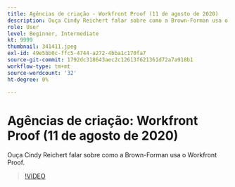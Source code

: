 ```yaml
---
title: Agências de criação - Workfront Proof (11 de agosto de 2020)
description: Ouça Cindy Reichert falar sobre como a Brown-Forman usa o Workfront Proof.
role: User
level: Beginner, Intermediate
kt: 9999
thumbnail: 341411.jpeg
exl-id: 49e5bb0c-ffc5-4744-a272-4bba1c170fa7
source-git-commit: 1792dc318643aec2c12613f621361d72a7a918b1
workflow-type: tm+mt
source-wordcount: '32'
ht-degree: 0%

---
```


# Agências de criação: Workfront Proof (11 de agosto de 2020)

Ouça Cindy Reichert falar sobre como a Brown-Forman usa o Workfront Proof.

>[!VIDEO](https://video.tv.adobe.com/v/341411/?quality=12&learn=on)
